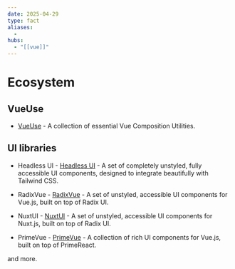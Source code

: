 ```yaml
---
date: 2025-04-29
type: fact
aliases:
  -
hubs:
  - "[[vue]]"
---
```


# Ecosystem

## VueUse

- [VueUse](https://vueuse.org/) - A collection of essential Vue Composition Utilities.


## UI libraries

- Headless UI - [Headless UI](https://headlessui.dev/) - A set of completely unstyled, fully accessible UI components, designed to integrate beautifully with Tailwind CSS.

- RadixVue - [RadixVue](https://radix-vue.com/) - A set of unstyled, accessible UI components for Vue.js, built on top of Radix UI.

- NuxtUI - [NuxtUI](https://nuxtui.org/) - A set of unstyled, accessible UI components for Nuxt.js, built on top of Radix UI.

- PrimeVue - [PrimeVue](https://www.primefaces.org/primevue/) - A collection of rich UI components for Vue.js, built on top of PrimeReact.

and more.



